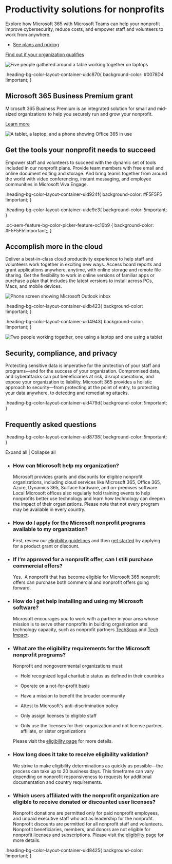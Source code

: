 # Productivity solutions for nonprofits

  

Explore how Microsoft 365 with Microsoft Teams can help your nonprofit improve cybersecurity, reduce costs, and empower staff and volunteers to work from anywhere.

- [See plans and pricing](https://www.microsoft.com/en-us/microsoft-365/nonprofit/office-365-nonprofit-plans-and-pricing)

[Find out if your organization qualifies](https://www.microsoft.com/nonprofits/eligibility)

![Five people gathered around a table working together on laptops](https://cdn-dynmedia-1.microsoft.com/is/image/microsoftcorp/Hero_1536px_RE4u9e4?resMode=sharp2&op_usm=1.5,0.65,15,0&wid=1920&hei=700&qlt=100&fmt=png-alpha&fit=constrain)

.heading-bg-color-layout-container-uidc870{ background-color: #0078D4 !important; }

## Microsoft 365 Business Premium grant

Microsoft 365 Business Premium is an integrated solution for small and mid-sized organizations to help you securely run and grow your nonprofit.

[Learn more](https://www.microsoft.com/en-us/nonprofits/microsoft-365)

![A tablet, a laptop, and a phone showing Office 365 in use](https://cdn-dynmedia-1.microsoft.com/is/image/microsoftcorp/Blade1Tools_2x_RE4u6L6?resMode=sharp2&op_usm=1.5,0.65,15,0&wid=1920&qlt=100&fmt=png-alpha&fit=constrain)

## Get the tools your nonprofit needs to succeed

Empower staff and volunteers to succeed with the dynamic set of tools included in our nonprofit plans. Provide team members with free email and online document editing and storage. And bring teams together from around the world with video conferencing, instant messaging, and employee communities in Microsoft Viva Engage.

.heading-bg-color-layout-container-uid924f{ background-color: #F5F5F5 !important; }

.heading-bg-color-layout-container-uide9e3{ background-color: !important; }

.oc-aem-feature-bg-color-picker-feature-oc10b9 { background-color: #F5F5F5!important;; }

## Accomplish more in the cloud

Deliver a best-in-class cloud productivity experience to help staff and volunteers work together in exciting new ways. Access board reports and grant applications anywhere, anytime, with online storage and remote file sharing. Get the flexibility to work in online versions of familiar apps or purchase a plan that includes the latest versions to install across PCs, Macs, and mobile devices.

![Phone screen showing Microsoft Outlook inbox](https://cdn-dynmedia-1.microsoft.com/is/image/microsoftcorp/Blade2_2x_RE4u9ew?resMode=sharp2&op_usm=1.5,0.65,15,0&wid=1920&hei=700&qlt=100&fmt=png-alpha&fit=constrain)

.heading-bg-color-layout-container-uidb423{ background-color: !important; }

.heading-bg-color-layout-container-uid4943{ background-color: !important; }

![Two people working together, one using a laptop and one using a tablet](https://cdn-dynmedia-1.microsoft.com/is/image/microsoftcorp/image_RE4u1q2?resMode=sharp2&op_usm=1.5,0.65,15,0&wid=1920&qlt=100&fmt=png-alpha&fit=constrain)

## Security, compliance, and privacy

Protecting sensitive data is imperative for the protection of your staff and programs—and for the success of your organization. Compromised data, and cyberattacks can put beneficiaries at risk, disrupt operations, and expose your organization to liability. Microsoft 365 provides a holistic approach to security—from protecting at the point of entry, to protecting your data anywhere, to detecting and remediating attacks.

.heading-bg-color-layout-container-uid479d{ background-color: !important; }

## Frequently asked questions

.heading-bg-color-layout-container-uid8738{ background-color: !important; }

Expand all | Collapse all

- ### How can Microsoft help my organization?
    
    Microsoft provides grants and discounts for eligible nonprofit organizations, including cloud services like Microsoft 365, Office 365, Azure, Dynamics 365, Surface hardware, and on-premises software. Local Microsoft offices also regularly hold training events to help nonprofits better use technology and learn how technology can deepen the impact of their organizations. Please note that not every program may be available in every country.
    
- ### How do I apply for the Microsoft nonprofit programs available to my organization?
    
    First, review our [eligibility guidelines](https://go.microsoft.com/fwlink/p/?LinkID=2127452) and then [get started](https://go.microsoft.com/fwlink/p/?linkid=830002) by applying for a product grant or discount.
    
- ### If I’m approved for a nonprofit offer, can I still purchase commercial offers?
    
    Yes.  A nonprofit that has become eligible for Microsoft 365 nonprofit offers can purchase both commercial and nonprofit offers going forward.
    
- ### How do I get help installing and using my Microsoft software?
    
    Microsoft encourages you to work with a partner in your area whose mission is to serve other nonprofits in building organization and technology capacity, such as nonprofit partners [TechSoup](https://go.microsoft.com/fwlink/p/?linkid=2127453) and [Tech Impact](https://go.microsoft.com/fwlink/p/?linkid=2127532).
    
- ### What are the eligibility requirements for the Microsoft nonprofit programs?
    
    Nonprofit and nongovernmental organizations must:
    
    - Hold recognized legal charitable status as defined in their countries
        
    - Operate on a not-for-profit basis
        
    - Have a mission to benefit the broader community
        
    - Attest to Microsoft's anti-discrimination policy
        
    - Only assign licenses to eligible staff
        
    - Only use the licenses for their organization and not license partner, affiliate, or sister organizations
    
    Please visit the [eligibility page](https://go.microsoft.com/fwlink/p/?LinkID=2127452) for more details.
    
- ### How long does it take to receive eligibility validation?
    
    We strive to make eligibility determinations as quickly as possible—the process can take up to 20 business days. This timeframe can vary depending on nonprofit responsiveness to requests for additional documentation and country requirements.
    
- ### Which users affiliated with the nonprofit organization are eligible to receive donated or discounted user licenses?
    
    Nonprofit donations are permitted only for paid nonprofit employees, and unpaid executive staff who act as leadership for the nonprofit. Nonprofit discounts are permitted for all nonprofit staff and volunteers. Nonprofit beneficiaries, members, and donors are not eligible for nonprofit licenses and subscriptions. Please visit the [eligibility page](https://www.microsoft.com/en-us/nonprofits/eligibility) for more details.
    

.heading-bg-color-layout-container-uid8425{ background-color: !important; }
